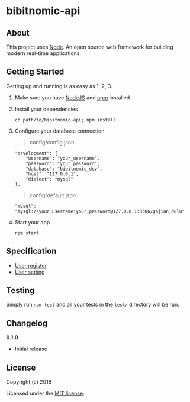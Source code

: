 # bibitnomic-api

>

## About

This project uses [Node](https://nodejs.org/). An open source web framework for building modern real-time applications.

## Getting Started

Getting up and running is as easy as 1, 2, 3.

1.  Make sure you have [NodeJS](https://nodejs.org/) and [npm](https://www.npmjs.com/) installed.
2.  Install your dependencies

    ```
    cd path/to/bibitnomic-api; npm install
    ```
    
3.  Configure your database connection
    > config/config.json
    ```
    "development": {
        "username": "your_username",
        "password": "your_password",
        "database": "bibitnomic_dev",
        "host": "127.0.0.1",
        "dialect": "mysql"
    },
    ```
    > config/default.json
    ```
    "mysql": "mysql://your_username:your_password@127.0.0.1:3306/gajian_dulu"
    ```

4.  Start your app

    ```
    npm start
    ```

## Specification

* [User register](https://gitlab.com/refactory-bibitnomic/gajian-dulu/wikis/Registration-Specification)
* [User setting](https://gitlab.com/refactory-bibitnomic/gajian-dulu/wikis/Setting-Spesification)

## Testing

Simply run `npm test` and all your tests in the `test/` directory will be run.

## Changelog

**0.1.0**

* Initial release

## License

Copyright (c) 2018

Licensed under the [MIT license](LICENSE).
